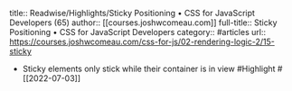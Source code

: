 title:: Readwise/Highlights/Sticky Positioning • CSS for JavaScript Developers (65)
author:: [[courses.joshwcomeau.com]]
full-title:: Sticky Positioning • CSS for JavaScript Developers
category:: #articles
url:: https://courses.joshwcomeau.com/css-for-js/02-rendering-logic-2/15-sticky

- Sticky elements only stick while their container is in view #Highlight #[[2022-07-03]]